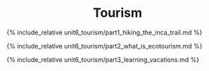 <center>
    <h1> Tourism </h1>
</center>

{% include_relative unit6_tourism/part1_hiking_the_inca_trail.md %}

{% include_relative unit6_tourism/part2_what_is_ecotourism.md %}

{% include_relative unit6_tourism/part3_learning_vacations.md %}